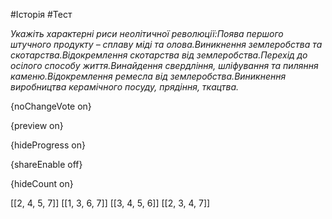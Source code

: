 #Історія #Тест

*Укажіть характерні риси неолітичної революції:Поява першого штучного продукту – сплаву міді та олова.Виникнення землеробства та скотарства.Відокремлення скотарства від землеробства.Перехід до осілого способу життя.Винайдення свердління, шліфування та пиляння каменю.Відокремлення ремесла від землеробства.Виникнення виробництва керамічного посуду, прядіння, ткацтва.*

{noChangeVote on}

{preview on}

{hideProgress on}

{shareEnable off}

{hideCount on}

[[2, 4, 5, 7]]
[[1, 3, 6, 7]]
[[3, 4, 5, 6]]
[[2, 3, 4, 7]]
